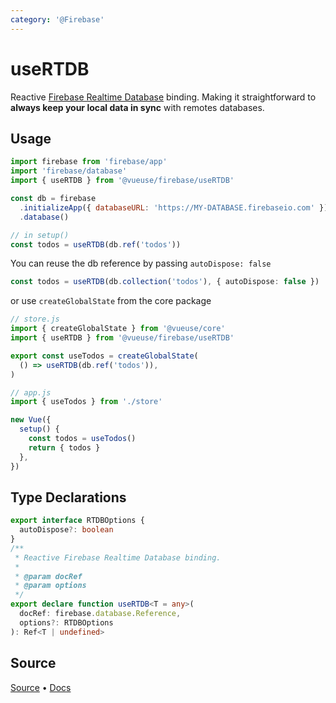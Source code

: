 ```yaml
---
category: '@Firebase'
---
```


# useRTDB

Reactive [Firebase Realtime Database](https://firebase.google.com/docs/database) binding. Making it straightforward to **always keep your local data in sync** with remotes databases.

## Usage

```js
import firebase from 'firebase/app'
import 'firebase/database'
import { useRTDB } from '@vueuse/firebase/useRTDB'

const db = firebase
  .initializeApp({ databaseURL: 'https://MY-DATABASE.firebaseio.com' })
  .database()

// in setup()
const todos = useRTDB(db.ref('todos'))
```

You can reuse the db reference by passing `autoDispose: false`

```ts
const todos = useRTDB(db.collection('todos'), { autoDispose: false })
```

or use `createGlobalState` from the core package

```js
// store.js
import { createGlobalState } from '@vueuse/core'
import { useRTDB } from '@vueuse/firebase/useRTDB'

export const useTodos = createGlobalState(
  () => useRTDB(db.ref('todos')),
)
```

```js
// app.js
import { useTodos } from './store'

new Vue({
  setup() {
    const todos = useTodos()
    return { todos }
  },
})
```


<!--FOOTER_STARTS-->
## Type Declarations

```typescript
export interface RTDBOptions {
  autoDispose?: boolean
}
/**
 * Reactive Firebase Realtime Database binding.
 *
 * @param docRef
 * @param options
 */
export declare function useRTDB<T = any>(
  docRef: firebase.database.Reference,
  options?: RTDBOptions
): Ref<T | undefined>
```

## Source

[Source](https://github.com/vueuse/vueuse/blob/main/packages/firebase/useRTDB/index.ts) • [Docs](https://github.com/vueuse/vueuse/blob/main/packages/firebase/useRTDB/index.md)


<!--FOOTER_ENDS-->
